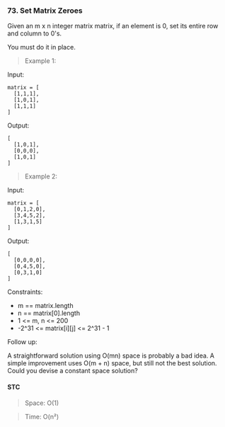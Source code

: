### 73. Set Matrix Zeroes

Given an m x n integer matrix matrix, if an element is 0, set its entire row and column to 0's.

You must do it in place.

> Example 1:

Input:

```
matrix = [
  [1,1,1],
  [1,0,1],
  [1,1,1]
]
```

Output:

```
[
  [1,0,1],
  [0,0,0],
  [1,0,1]
]
```

> Example 2:

Input:

```
matrix = [
  [0,1,2,0],
  [3,4,5,2],
  [1,3,1,5]
]
```

Output:

```
[
  [0,0,0,0],
  [0,4,5,0],
  [0,3,1,0]
]
```

Constraints:

- m == matrix.length
- n == matrix[0].length
- 1 <= m, n <= 200
- -2^31 <= matrix[i][j] <= 2^31 - 1

Follow up:

A straightforward solution using O(mn) space is probably a bad idea. A simple improvement uses O(m + n) space, but still not the best solution. Could you devise a constant space solution?

#### STC

> Space: O(1)

> Time: O(n²)
